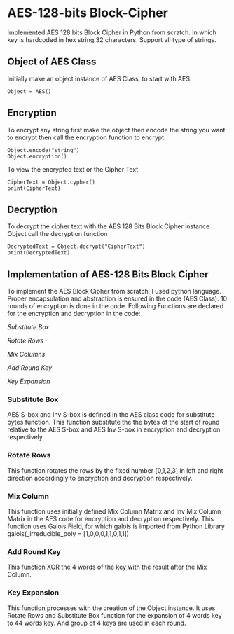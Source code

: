 # AES-128-bits Block-Cipher
Implemented AES 128 bits Block Cipher in Python from scratch. In which key is hardcoded in hex string 32 characters. Support all type of strings.

## Object of AES Class
Initially make an object instance of AES Class, to start with AES.

    Object = AES() 

## Encryption
To encrypt any string first make the object then encode the string you want to encrypt then call the encryption function to encrypt.

    Object.encode("string")
    Object.encryption()

To view the encrypted text or the Cipher Text.

    CipherText = Object.cypher()
    print(CipherText)

## Decryption
To decrypt the cipher text with the AES 128 Bits Block Cipher instance Object call the decryption function

    DecryptedText = Object.decrypt("CipherText")
    print(DecryptedText)

## Implementation of AES-128 Bits Block Cipher
To implement the AES Block Cipher from scratch, I used python language. Proper encapsulation and abstraction is ensured in the code (AES Class). 10 rounds of encryption is done in the code.
Following Functions are declared for the encryption and decryption in the code:

*Substitute Box*

*Rotate Rows*

*Mix Columns*

*Add Round Key*

*Key Expansion*

### Substitute Box
AES S-box and Inv S-box is defined in the AES class code for substitute bytes function. This function substitute the the bytes of the start of round relative to the AES S-box and AES Inv S-box in encryption and decryption respectively.

### Rotate Rows
This function rotates the rows by the fixed number [0,1,2,3] in left and right direction accordingly to encryption and decryption respectively.

### Mix Column
This function uses initially defined Mix Column Matrix and Inv Mix Column Matrix in the AES code for encryption and decryption respectively. This function uses Galois Field, for which galois is imported from Python Library galois(_irreducible_poly = [1,0,0,0,1,1,0,1,1]) 

### Add Round Key
This function XOR the 4 words of the key with the result after the Mix Column.

### Key Expansion
This function processes with the creation of the Object instance. It uses Rotate Rows and Substitute Box function for the expansion of 4 words key to 44 words key. And group of 4 keys are used in each round.
